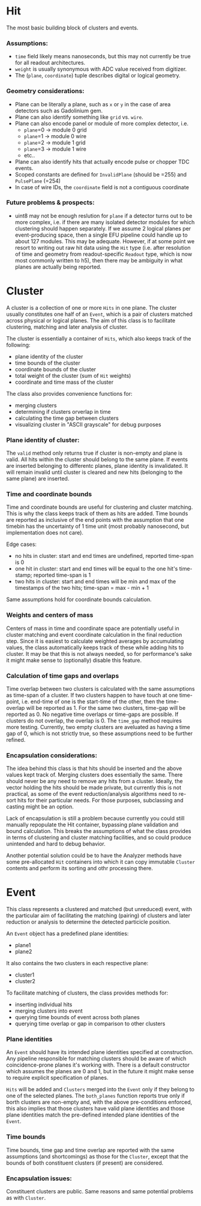 # Hit

The most basic building block of clusters and events.

### Assumptions:
* `time` field likely means nanoseconds, but this may not currently be true for all readout architectures.
* `weight` is usually synonymous with ADC value received from digitizer.
* The (`plane`, `coordinate`) tuple describes digital or logical geometry.

### Geometry considerations:
* Plane can be literally a plane, such as `x` or `y` in the case of area detectors such as Gadolinium gem.
* Plane can also identify something like `grid` vs. `wire`.
* Plane can also encode panel or module of more complex detector, i.e.
    - `plane`=0 -> module 0 grid
    - `plane`=1 -> module 0 wire
    - `plane`=2 -> module 1 grid
    - `plane`=3 -> module 1 wire
    - etc..
* Plane can also identify hits that actually encode pulse or chopper TDC events.
* Scoped constants are defined for `InvalidPlane` (should be =255) and `PulsePlane` (=254)
* In case of wire IDs, the `coordinate` field is not a contiguous coordinate

### Future problems & prospects:
* uint8 may not be enough reslution for `plane` if a detector turns out to be more complex,
i.e. if there are many isolated detector modules for which clustering should happen separately.
If we assume 2 logical planes per event-producing space, then a single EFU pipeline could handle
up to about 127 modules. This may be adequate. However, if at some point we resort to writing out
raw hit data using the `Hit` type (i.e. after resolution of time and geometry from readout-specific
`Readout` type, which is now most commonly written to h5), then there may be ambiguity in what
planes are actually being reported.

# Cluster
A cluster is a collection of one or more `Hits` in one plane. The cluster usually constitutes
one half of an `Event`, which is a pair of clusters matched across physical or logical planes.
The aim of this class is to facilitate clustering, matching and later analysis of cluster.

The cluster is essentially a container of `Hits`, which also keeps track of the following:
* plane identity of the cluster
* time bounds of the cluster
* coordinate bounds of the cluster
* total weight of the cluster (sum of `Hit` weights)
* coordinate and time mass of the cluster

The class also provides convenience functions for:
* merging clusters
* determining if clusters orverlap in time
* calculating the time gap between clusters
* visualizing cluster in "ASCII grayscale" for debug purposes

### Plane identity of cluster:
The `valid` method only returns true if cluster is non-empty and plane is valid.
All hits within the cluster should belong to the same plane. If events are inserted belonging to
differentc planes, plane identity is invalidated. It will remain invalid until cluster is
cleared and new hits (belonging to the same plane) are inserted.

### Time and coordinate bounds
Time and coordinate bounds are useful for clustering and cluster matching. This is why the class
keeps track of them as hits are added.
Time bounds are reported as inclusive of the end points with the assumption that one
timebin has the uncertainty of 1 time unit (most probably nanosecond, but implementation does not
care).

Edge cases:
* no hits in cluster: start and end times are undefined, reported time-span is 0
* one hit in cluster: start and end times will be equal to the one hit's time-stamp; reported time-span is 1
* two hits in cluster: start and end times will be min and max of the timestamps of the two hits; time-span = max - min + 1

Same assumptions hold for coordinate bounds calculation.

### Weights and centers of mass
Centers of mass in time and coordinate space are potentially useful in cluster matching and
event coordinate calculation in the final reduction step.
Since it is easiest to calculate weighted averages by accumulating values, the class automatically
keeps track of these while adding hits to cluster. It may be that this is not always needed,
so for performance's sake it might make sense to (optionally) disable this feature.

### Calculation of time gaps and overlaps
Time overlap between two clusters is calculated with the same assumptions as time-span of a cluster.
If two clusters happen to have touch at one time-point, i.e. end-time of one is the start-time of the
other, then the time-overlap will be reported as 1.
For the same two clusters, time-gap will be reported as 0.
No negative time overlaps or time-gaps are possible. If clusters do not overlap, the overlap is 0.
The `time_gap` method requires more testing. Currently, two empty clusters are aveluated as having
a time gap of 0, which is not strictly true, so these assumptions need to be further refined.

### Encapsulation considerations:
The idea behind this class is that hits should be inserted and the above values kept track of.
Merging clusters does essentially the same. There should never be any need to remove any hits from
a cluster. Ideally, the vector holding the hits should be made private, but currently this is not
practical, as some of the event reduction/analysis algorithms need to re-sort hits for their
particular needs. For those purposes, subclassing and casting might be an option.

Lack of encapsulation is still a problem because currently you could still manually repopulate
the Hit container, bypassing plane validation and bound calculation. This breaks the assumptions
of what the class provides in terms of clustering and cluster matching facilities, and so
could produce unintended and hard to debug behavior.

Another potential solution could be to have the Analyzer methods have some pre-allocated `Hit`
containers into which it can copy immutable `Cluster` contents and perform its sorting and
othr processing there.

# Event
This class represents a clustered and matched (but unreduced) event, with the particular aim of
facilitating the matching (pairing) of clusters and later reduction or analysis to determine
the detected particicle position.

An `Event` object has a predefined plane identities:
* plane1
* plane2

It also contains the two clusters in each respective plane:
* cluster1
* cluster2

To facilitate matching of clusters, the class provides methods for:
* inserting individual hits
* merging clusters into event
* querying time bounds of event across both planes
* querying time overlap or gap in comparison to other clusters

### Plane identities
An `Event` should have its intended plane identities specified at construction. Any pipeline
responsible for matching clusters should be aware of which coincidence-prone planes it's working
with. There is a default constructor which assumes the planes are 0 and 1, but in the future it might
make sense to require explicit specification of planes.

`Hits` will be added and `Clusters` merged into the `Event` only if they belong to one of the selected
planes. The `both_planes` function reports true only if borth clusters are non-empty and,
with the above pre-conditions enforced, this also implies that those clusters have valid plane
identities and those plane identities match the pre-defined intended plane identities of the `Event`.

### Time bounds
Time bounds, time gap and time overlap are reported with the same assumptions (and shortcomings)
as those for the `Cluster`, except that the bounds of both constituent clusters (if present)
are considered.

### Encapsulation issues:
Constituent clusters are public. Same reasons and same potential problems as with `Cluster`.
